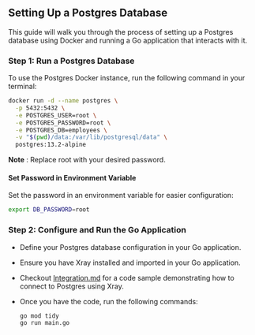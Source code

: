 ## Setting Up a Postgres Database

This guide will walk you through the process of setting up a Postgres database using Docker and running a Go application that interacts with it.

### Step 1: Run a Postgres Database

To use the Postgres Docker instance, run the following command in your terminal:

```bash
docker run -d --name postgres \
  -p 5432:5432 \
  -e POSTGRES_USER=root \
  -e POSTGRES_PASSWORD=root \
  -e POSTGRES_DB=employees \
  -v "$(pwd)/data:/var/lib/postgresql/data" \
  postgres:13.2-alpine

```

**Note** : Replace root with your desired password.

#### Set Password in Environment Variable

Set the password in an environment variable for easier configuration:
  
  ```bash
  export DB_PASSWORD=root
  ```
  
### Step 2: Configure and Run the Go Application

- Define your Postgres database configuration in your Go application.

- Ensure you have Xray installed and imported in your Go application.

- Checkout [Integration.md](https://github.com/thesaas-company/xray/tree/main/example/postgres/integration.md) for a code sample demonstrating how to connect to Postgres using Xray.

- Once you have the code, run the following commands:
  
  ```
  go mod tidy
  go run main.go
  ```




